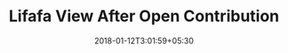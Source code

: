 ---
title: "Lifafa View After Open Contribution"
date: 2018-01-12T3:01:59+05:30
draft: false
layout: lifafa-view-after-open-contribution

---